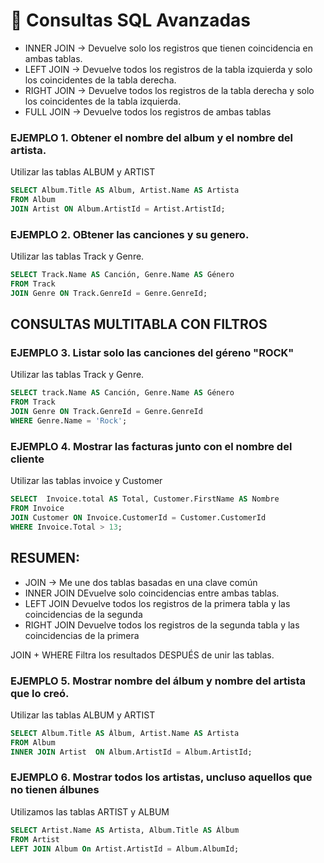 # 📌 Consultas SQL Avanzadas

- INNER JOIN -> Devuelve solo los registros que tienen coincidencia en ambas tablas.
- LEFT JOIN -> Devuelve todos los registros de la tabla izquierda y solo los coincidentes de la tabla derecha.
- RIGHT JOIN -> Devuelve todos los registros de la tabla derecha y solo los coincidentes de la tabla izquierda.
- FULL JOIN -> Devuelve todos los registros de ambas tablas

### EJEMPLO 1. Obtener el nombre del album y el nombre del artista.
Utilizar las tablas ALBUM y ARTIST

```sql
SELECT Album.Title AS Album, Artist.Name AS Artista
FROM Album
JOIN Artist ON Album.ArtistId = Artist.ArtistId;
```

### EJEMPLO 2. OBtener las canciones y su genero.
Utilizar las tablas Track y Genre.
```sql
SELECT Track.Name AS Canción, Genre.Name AS Género
FROM Track
JOIN Genre ON Track.GenreId = Genre.GenreId;
```
## CONSULTAS MULTITABLA CON FILTROS

### EJEMPLO 3. Listar solo las canciones del géreno "ROCK"
Utilizar las tablas Track y Genre.
```sql
SELECT track.Name AS Canción, Genre.Name AS Género
FROM Track
JOIN Genre ON Track.GenreId = Genre.GenreId
WHERE Genre.Name = 'Rock';
```

### EJEMPLO 4. Mostrar las facturas junto con el nombre del cliente
Utilizar  las tablas invoice y Customer
```sql
SELECT  Invoice.total AS Total, Customer.FirstName AS Nombre
FROM Invoice
JOIN Customer ON Invoice.CustomerId = Customer.CustomerId
WHERE Invoice.Total > 13;
```
## RESUMEN:
- JOIN -> Me une dos tablas basadas en una clave común
- INNER JOIN DEvuelve solo coincidencias entre ambas tablas.
- LEFT JOIN Devuelve todos los registros de la primera tabla y las coincidencias de la segunda
- RIGHT JOIN Devuelve todos los registros de la segunda tabla y las coincidencias de la primera

JOIN + WHERE Filtra los resultados DESPUÉS de unir las tablas.

### EJEMPLO 5. Mostrar nombre del álbum y nombre del artista que lo creó.
Utilizar las tablas ALBUM y ARTIST
```sql
SELECT Album.Title AS Álbum, Artist.Name AS Artista
FROM Album
INNER JOIN Artist  ON Album.ArtistId = Album.ArtistId;
```
### EJEMPLO 6. Mostrar todos los artistas, uncluso aquellos que no tienen álbunes
Utilizamos las tablas ARTIST y ALBUM
```sql
SELECT Artist.Name AS Artista, Album.Title AS Álbum
FROM Artist
LEFT JOIN Album On Artist.ArtistId = Album.AlbumId;
```